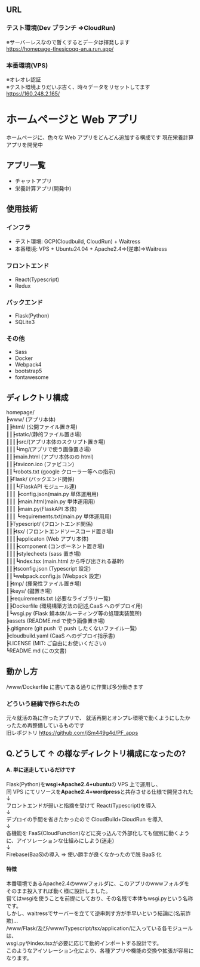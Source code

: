 ## URL

### テスト環境(Dev ブランチ ⇒CloudRun)
※サーバーレスなので暫くするとデータは揮発します  
https://homepage-tlnesjcoqq-an.a.run.app/

### 本番環境(VPS)
※オレオレ認証  
※テスト環境よりだいぶ古く、時々データをリセットしてます  
https://160.248.2.165/

# ホームページと Web アプリ
ホームページに、色々な Web アプリをどんどん追加する構成です
現在栄養計算アプリを開発中

## アプリ一覧
- チャットアプリ
- 栄養計算アプリ(開発中)

## 使用技術
### インフラ
- テスト環境: GCP(Cloudbuild, CloudRun) + Waitress
- 本番環境: VPS + Ubuntu24.04 + Apache2.4⇒(逆串)⇒Waitress
### フロントエンド
- React(Typescript)
- Redux
### バックエンド
- Flask(Python)
- SQLite3
### その他
- Sass
- Docker
- Webpack4
- bootstrap5
- fontawesome

## ディレクトリ構成
homepage/  
┣www/ (アプリ本体)  
┃┣html/ (公開ファイル置き場)  
┃┃┣static/(静的ファイル置き場)  
┃┃┃┣src/(アプリ本体のスクリプト置き場)  
┃┃┃┗img/(アプリで使う画像置き場)  
┃┃┣main.html (アプリ本体のの html)  
┃┃┣favicon.ico (ファビコン)  
┃┃┗robots.txt (google クローラー等への指示)  
┃┣Flask/ (バックエンド関係)  
┃┃┃┗(FlaskAPI モジュール連)  
┃┃┃ ┣config.json(main.py 単体運用用)  
┃┃┃ ┣main.html(main.py 単体運用用)  
┃┃┃ ┣main.py(FlaskAPI 本体)  
┃┃┃ ┗requirements.txt(main.py 単体運用用)  
┃┣Typescript/ (フロントエンド関係)  
┃┃┣tsx/ (フロントエンドソースコード置き場)  
┃┃┃┣applicaton (Web アプリ本体)  
┃┃┃┣component (コンポーネント置き場)  
┃┃┃┣stylecheets (sass 置き場)  
┃┃┃┗index.tsx (main.html から呼び出される基幹)  
┃┃┣tsconfig.json (Typescript 設定)  
┃┃┗webpack.config.js (Webpack 設定)  
┃┣tmp/ (揮発性ファイル置き場)  
┃┣keys/ (鍵置き場)  
┃┣requirements.txt (必要なライブラリ一覧)  
┃┣Dockerfile (環境構築方法の記述,CaaS へのデプロイ用)  
┃┗wsgi.py (Flask 鯖本体/ルーティング等の処理実装箇所)  
┣assets (README.md で使う画像置き場)  
┣.gitignore (git push で push したくないファイル一覧)  
┣cloudbuild.yaml (CaaS へのデプロイ指示書)  
┣LICENSE (MIT: ご自由にお使いください)  
┗README.md (この文書)

## 動かし方
/www/Dockerfile に書いてある通りに作業ば多分動きます

### どういう経緯で作られたの
元々就活の為に作ったアプリで、
就活再開とオンプレ環境で動くようにしたかったため再整備しているものです  
旧レポジトリ
https://github.com/jSm449g4d/PF_apps

## Q.どうして ↑ の様なディレクトリ構成になったの?
#### A. 単に迷走しているだけです
Flask(Python)を**wsgi+Apache2.4+ubuntu**の VPS 上で運用し、  
同 VPS にてリソースを**Apache2.4+wordpress**と共存させる仕様で開発された  
↓<br>
フロントエンドが弱いと指摘を受けて React(Typescript)を導入  
↓<br>
デプロイの手間を省きたかったので CloudBuild+CloudRun を導入  
↓<br>
各機能を FaaS(CloudFunction)などに突っ込んで外部化しても個別に動くように、アイソレーションな仕組みにしよう(迷走)  
↓<br>
Firebase(BaaS)の導入 ⇒ 使い勝手が良くなかったので脱 BaaS 化
#### 特徴
本番環境であるApache2.4のwwwフォルダに、このアプリのwwwフォルダをそのまま投入すれば動く様に設計しました。  
嘗てはwsgiを使うことを前提にしており、その名残で本体もwsgi.pyという名称です。  
しかし、waitressでサーバーを立てて逆串刺す方が手早いという結論に(名前詐欺)...  
/www/Flask/及び/www/Typescript/tsx/application/に入っている各モジュールは、  
wsgi.pyやindex.tsxが必要に応じて動的インポートする設計です。  
このようなアイソレーション化により、各種アプリや機能の交換や拡張が容易になります。  
